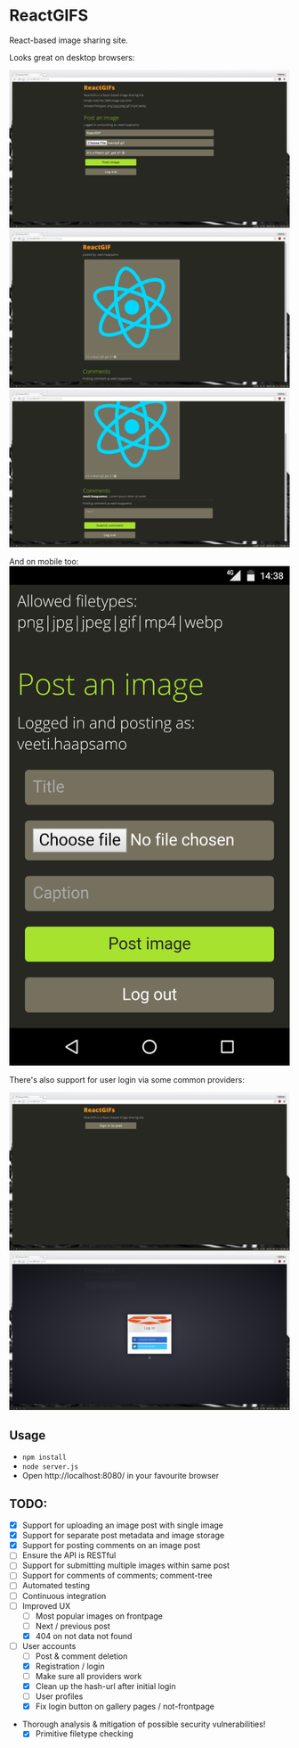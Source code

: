 # ReactGIFS

React-based image sharing site.

Looks great on desktop browsers:

![Index page, logged in, submit form](screenshots/2016-02-11-132703_1920x1080_scrot.png)
![Gallery page with a submitted image](screenshots/2016-02-11-132731_1920x1080_scrot.png)
![Gallery page with example comment](screenshots/2016-02-11-132812_1920x1080_scrot.png)

And on mobile too:
![Index page on mobile](screenshots/reactgifs-mobile.jpg)


There's also support for user login via some common providers:

![Index page, not logged in](screenshots/2016-02-11-132620_1920x1080_scrot.png)
![Index page, login box](screenshots/2016-02-11-132625_1920x1080_scrot.png)

## Usage

- `npm install`
- `node server.js`
- Open http://localhost:8080/ in your favourite browser


## TODO:

- [x] Support for uploading an image post with single image
- [x] Support for separate post metadata and image storage
- [x] Support for posting comments on an image post
- [ ] Ensure the API is RESTful
- [ ] Support for submitting multiple images within same post
- [ ] Support for comments of comments; comment-tree
- [ ] Automated testing
- [ ] Continuous integration
- [ ] Improved UX
  - [ ] Most popular images on frontpage
  - [ ] Next / previous post
  - [x] 404 on not data not found
- [ ] User accounts
  - [ ] Post & comment deletion
  - [x] Registration / login
  - [ ] Make sure all providers work
  - [x] Clean up the hash-url after initial login
  - [ ] User profiles
  - [x] Fix login button on gallery pages / not-frontpage
- Thorough analysis & mitigation of possible security vulnerabilities!
  - [x] Primitive filetype checking
